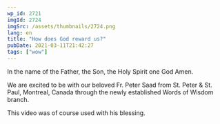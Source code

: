 ```yaml
---
wp_id: 2721
imgId: 2724
imgSrc: /assets/thumbnails/2724.png
lang: en
title: "How does God reward us?"
pubDate: 2021-03-11T21:42:27
tags: ["wow"]
---
```


<!-- page: 6 -->

<p>In the name of the Father, the Son, the Holy Spirit one God Amen.</p>
<p>We are excited to be with our beloved Fr. Peter Saad from St. Peter &amp; St. Paul, Montreal, Canada through the newly established Words of Wisdom branch.</p>
<p>This video was of course used with his blessing.</p>
<p>&nbsp;</p>
